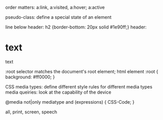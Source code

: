 order matters: a:link, a:visited, a:hover; a:active

pseudo-class: define a special state of an element


line below header: h2 {border-bottom: 20px solid #1e90ff;}
header: <h1>text</h1><p>text</p>

:root selector matches the document's root element; html element
:root {
  background: #ff0000;
}

CSS media types: define different style rules for different media types
media queiries: look at the capability of the device

@media not|only mediatype and (expressions) {
  CSS-Code;
}

<link rel="stylesheet" media="mediatype and|not|only (expressions)" href="print.css">
all, print, screen, speech
